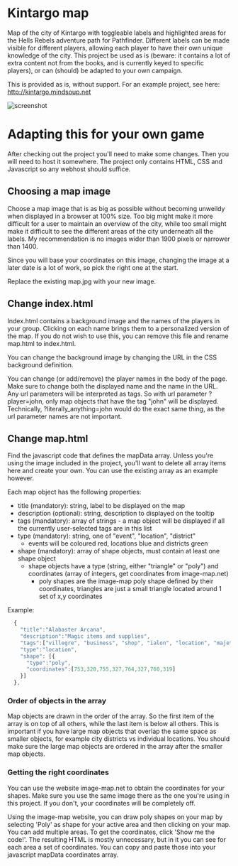 # Kintargo map

Map of the city of Kintargo with toggleable labels and highlighted areas for the Hells Rebels adventure path for Pathfinder. Different labels can be made visible for different players, allowing each player to have their own unique knowledge of the city. This project be used as is (beware: it contains a lot of extra content not from the books, and is currently keyed to specific players), or can (should) be adapted to your own campaign.

This is provided as is, without support. For an example project, see here: http://kintargo.mindsoup.net

![screenshot](https://i.imgur.com/rdrGzNl.jpg)

# Adapting this for your own game

After checking out the project you'll need to make some changes. Then you will need to host it somewhere. The project only contains HTML, CSS and Javascript so any webhost should suffice.

## Choosing a map image

Choose a map image that is as big as possible without becoming unweildy when displayed in a browser at 100% size. Too big might make it more difficult for a user to maintain an overview of the city, while too small might make it difficult to see the different areas of the city underneath all the labels. My recommendation is no images wider than 1900 pixels or narrower than 1400. 

Since you will base your coordinates on this image, changing the image at a later date is a lot of work, so pick the right one at the start.

Replace the existing map.jpg with your new image.

## Change index.html

Index.html contains a background image and the names of the players in your group. Clicking on each name brings them to a personalized version of the map. If you do not wish to use this, you can remove this file and rename map.html to index.html. 

You can change the background image by changing the URL in the CSS background definition.

You can change (or add/remove) the player names in the body of the page. Make sure to change both the displayed name and the name in the URL. Any url parameters will be interpreted as tags. So with url parameter ?player=john, only map objects that have the tag "john" will be displayed. Technically, ?literally_anything=john would do the exact same thing, as the url parameter names are not important.

## Change map.html

Find the javascript code that defines the mapData array. Unless you're using the image included in the project, you'll want to delete all array items here and create your own. You can use the existing array as an example however.

Each map object has the following properties:

* title (mandatory): string, label to be displayed on the map
* description (optional): string, description to displayed on the tooltip
* tags (mandatory): array of strings - a map object will be displayed if all the currently user-selected tags are in this list
* type (mandatory): string, one of "event", "location", "district"
  * events will be coloured red, locations blue and districts green
* shape (mandatory): array of shape objects, must contain at least one shape object
  * shape objects have a type (string, either "triangle" or "poly") and coordinates (array of integers, get coordinates from image-map.net)
    * poly shapes are the image-map poly shape defined by their coordinates, triangles are just a small triangle located around 1 set of x,y coordinates

Example:

```javascript
  {
    "title":"Alabaster Arcana",
    "description":"Magic items and supplies",
    "tags":["villegre", "business", "shop", "ialon", "location", "majet", "dolores", "zero"],
    "type":"location",
    "shape": [{
      "type":"poly",
      "coordinates":[753,320,755,327,764,327,760,319]
    }]
  },
```
### Order of objects in the array

Map objects are drawn in the order of the array. So the first item of the array is on top of all others, while the last item is below all others. This is important if you have large map objects that overlap the same space as smaller objects, for example city districts vs individual locations. You should make sure the large map objects are ordered in the array after the smaller map objects.

### Getting the right coordinates

You can use the website image-map.net to obtain the coordinates for your shapes. Make sure you use the same image there as the one you're using in this project. If you don't, your coordinates will be completely off.

Using the image-map website, you can draw poly shapes on your map by selecting 'Poly' as shape for your active area and then clicking on your map. You can add multiple areas. To get the coordinates, click 'Show me the code!'. The resulting HTML is mostly unnecessary, but in it you can see for each area a set of coordinates. You can copy and paste those into your javascript mapData coordinates array.

